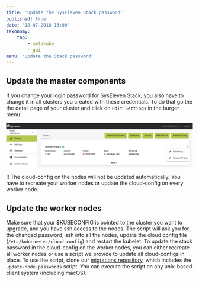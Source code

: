 ```yaml
---
title: 'Update the SysEleven Stack password'
published: true
date: '18-07-2018 13:00'
taxonomy:
    tag:
        - metakube
        - gui
menu: 'Update the Stack password'
---
```


## Update the master components

If you change your login password for SysEleven Stack, you also have to change it in all clusters you created with these credentials. To do that go the the detail page of your cluster and click on `Edit Settings` in the burger menu:

![Edit Settings dialog opened](image_edit-settings_01.png)

!! The cloud-config on the nodes will not be updated automatically. You have to recreate your worker nodes or update the cloud-config on every worker node.

## Update the worker nodes

Make sure that your $KUBECONFIG is pointed to the cluster you want to upgrade, and you have ssh access to the nodes. The script will ask you for the changed password, ssh into all the nodes, update the cloud config file (`/etc/kubernetes/cloud-config`) and restart the kubelet.
To update the stack password in the cloud-config on the worker nodes, you can either recreate all worker nodes or use a script we provide to update all cloud-configs in place. To use the script, clone our [migrations repository](https://github.com/syseleven/metakube-migration), which includes the `update-node-passwords` script. You can execute the script on any unix-based client system (including macOS).
